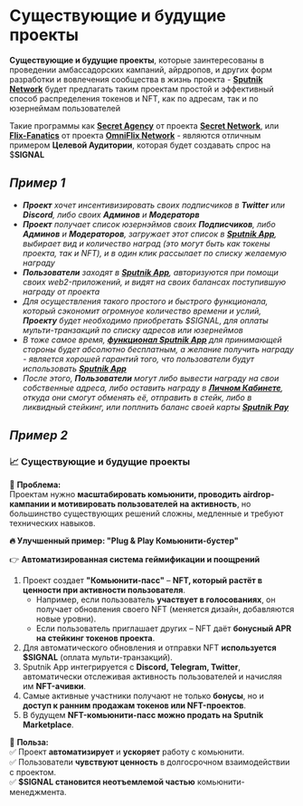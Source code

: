 # Существующие и будущие проекты

**Существующие и будущие проекты**, которые заинтересованы в проведении амбассадорских кампаний, айрдропов, и других форм разработки и вовлечения сообщества в жизнь проекта - [**Sputnik Network**](../../../../sputnik-network-app-chain/) будет предлагать таким проектам простой и эффективный способ распределения токенов и NFT, как по адресам, так и по юзернеймам пользователей

Такие программы как [**Secret Agency**](https://x.com/SCRT_Agency) от проекта [**Secret Network**](https://scrt.network/), или [**Flix-Fanatics**](https://x.com/FlixFanatics) от проекта [**OmniFlix Network**](https://www.omniflix.network/) - являются отличным примером **Целевой Аудитории**, которая будет создавать спрос на $**SIGNAL**

## _**Пример 1**_

* _**Проект** хочет инсентивизировать своих подписчиков в **Twitter** или **Discord**, либо своих **Админов** и **Модераторв**_
* _**Проект** получает список юзернэймов своих **Подписчиков**, либо **Админов** и **Модераторов**, загружает этот список в_ [_**Sputnik App**_](../../../../sputnik-app/)_, выбирает вид и количество наград (это могут быть как токены проекта, так и NFT), и в один клик рассылает по списку желаемую награду_
* _**Пользователи** заходят в_ [_**Sputnik App**_](../../../../sputnik-app/)_, авторизуются при помощи своих web2-приложений, и видят на своих балансах поступившую награду от проекта_
* _Для осуществления такого простого и быстрого  функционала, который сэкономит огромнуое количество времени и услий, **Проекту** будет необходимо приобретать $SIGNAL, для оплаты мульти-транзакций по списку адресов или юзернеймов_
* _В тоже самое время,_ [_**функционал Sputnik App**_](../../../../sputnik-app/web2-funkcional/) _для принимающей стороны будет абсолютно бесплатным, а желание получить награду - является хорошей гарантий того, что пользователи будут использовать_ [_**Sputnik App**_](../../../../sputnik-app/)
* _После этого, **Пользователи** могут либо вывести награду на свои собственные адреса, либо оставить награду в_ [_**Личном Кабинете**_](../../../../sputnik-app/lichnyi-kabinet.md)_, откуда они смогут обменять её, отправить в стейк, либо в ликвидный стейкинг, или поплнить баланс своей карты_ [_**Sputnik Pay**_](https://cypherhq.io/)

## _**Пример 2**_

### **📈 Существующие и будущие проекты**

🔹 **Проблема:**\
Проектам нужно **масштабировать комьюнити, проводить airdrop-кампании и мотивировать пользователей на активность**, но большинство существующих решений сложны, медленные и требуют технических навыков.

**🔥 Улучшенный пример: "Plug & Play Комьюнити-бустер"**

👉 **Автоматизированная система геймификации и поощрений**

1. Проект создает **"Комьюнити-пасс"** – **NFT, который растёт в ценности при активности пользователя**.
   * Например, если пользователь **участвует в голосованиях**, он получает обновления своего NFT (меняется дизайн, добавляются новые уровни).
   * Если пользователь приглашает других – NFT даёт **бонусный APR на стейкинг токенов проекта**.
2. Для автоматического обновления и отправки NFT **используется $SIGNAL** (оплата мульти-транзакций).
3. Sputnik App интегрируется с **Discord, Telegram, Twitter**, автоматически отслеживая активность пользователей и начисляя им **NFT-ачивки**.
4. Самые активные участники получают не только **бонусы**, но и **доступ к ранним продажам токенов или NFT-проектов**.
5. В будущем **NFT-комьюнити-пасс можно продать на Sputnik Marketplace**.

📌 **Польза:**\
✅ Проект **автоматизирует** и **ускоряет** работу с комьюнити.\
✅ Пользователи **чувствуют ценность** в долгосрочном взаимодействии с проектом.\
✅ **$SIGNAL становится неотъемлемой частью** комьюнити-менеджмента.
